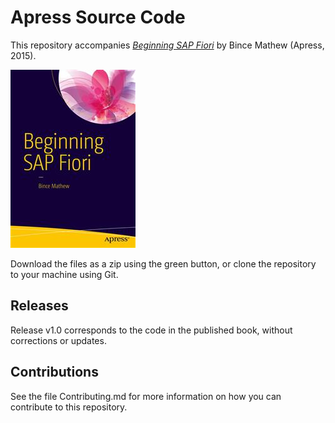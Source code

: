 # Apress Source Code

This repository accompanies [*Beginning SAP Fiori*](http://www.apress.com/9781484213360) by Bince Mathew (Apress, 2015).

![Cover image](9781484213360.jpg)

Download the files as a zip using the green button, or clone the repository to your machine using Git.

## Releases

Release v1.0 corresponds to the code in the published book, without corrections or updates.

## Contributions

See the file Contributing.md for more information on how you can contribute to this repository.

